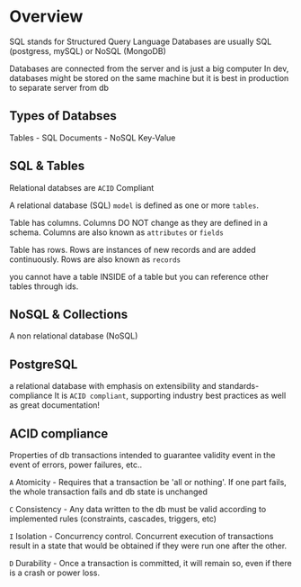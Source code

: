 # Overview

SQL stands for Structured Query Language
Databases are usually SQL (postgress, mySQL) or NoSQL (MongoDB)

Databases are connected from the server and is just a big computer
In dev, databases might be stored on the same machine but it is best in production to separate server from db

## Types of Databses

Tables - SQL
Documents - NoSQL
Key-Value

## SQL & Tables

Relational databses are `ACID` Compliant

A relational database (SQL) `model` is defined as one or more `tables`.

Table has columns. Columns DO NOT change as they are defined in a schema.
Columns are also known as `attributes` or `fields`

Table has rows. Rows are instances of new records and are added continuously.
Rows are also known as `records`

you cannot have a table INSIDE of a table but you can reference other tables through ids.

## NoSQL & Collections

A non relational database (NoSQL)

## PostgreSQL

a relational database with emphasis on extensibility and standards-compliance
It is `ACID compliant`, supporting industry best practices as well as great documentation!

## ACID compliance

Properties of db transactions intended to guarantee validity event in the event of errors, power failures, etc..

`A` Atomicity - Requires that a transaction be 'all or nothing'. If one part fails, the whole transaction fails and db state is unchanged

`C` Consistency - Any data written to the db must be valid according to implemented rules (constraints, cascades, triggers, etc)

`I` Isolation - Concurrency control. Concurrent execution of transactions result in a state that would be obtained if they were run one after the other.

`D` Durability - Once a transaction is committed, it will remain so, even if there is a crash or power loss.
